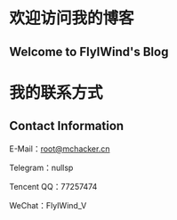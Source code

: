 # 欢迎访问我的博客

## Welcome to FlyIWind's Blog

# 我的联系方式

## Contact Information

E-Mail：root@mchacker.cn

Telegram：nullsp

Tencent QQ：77257474

WeChat：FlyIWind_V